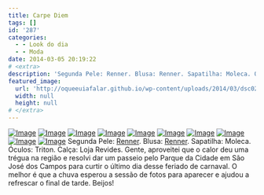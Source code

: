 ```yaml
---
title: Carpe Diem
tags: []
id: '287'
categories:
  - - Look do dia
  - - Moda
date: 2014-03-05 20:19:22
# <extra>
description: 'Segunda Pele: Renner. Blusa: Renner. Sapatilha: Moleca. Óculos: Triton. Calça: Loja Revides. Gente, aproveitei que o calor deu uma trégua na região e resolvi dar um passeio pelo Parque da Cidade em São José dos Campos para curtir o último dia desse feriado de carnaval. O melhor é que a chuva esperou a sessão de fotos para aparecer e ajudou a refrescar o final de tarde. Beijos!'
featured_image: 
  url: 'http://oqueeuiafalar.github.io/wp-content/uploads/2014/03/dsc02279.jpg?w=650'
  width: null
  height: null
# </extra>
---
```


[![Image](http://162.243.62.160/wp-content/uploads/2014/03/dsc02279.jpg?w=650)](http://162.243.62.160/wp-content/uploads/2014/03/dsc02279.jpg) [![Image](http://162.243.62.160/wp-content/uploads/2014/03/dsc02278.jpg?w=650)](http://162.243.62.160/wp-content/uploads/2014/03/dsc02278.jpg) [![Image](http://162.243.62.160/wp-content/uploads/2014/03/dsc02303.jpg?w=650)](http://162.243.62.160/wp-content/uploads/2014/03/dsc02303.jpg) [![Image](http://162.243.62.160/wp-content/uploads/2014/03/dsc02293.jpg?w=650)](http://162.243.62.160/wp-content/uploads/2014/03/dsc02293.jpg) [![Image](http://162.243.62.160/wp-content/uploads/2014/03/dsc02302.jpg?w=650)](http://162.243.62.160/wp-content/uploads/2014/03/dsc02302.jpg) [![Image](http://162.243.62.160/wp-content/uploads/2014/03/1932126_276126682550288_1889053132_n.jpg?w=650)](http://162.243.62.160/wp-content/uploads/2014/03/1932126_276126682550288_1889053132_n.jpg) [![Image](http://162.243.62.160/wp-content/uploads/2014/03/dsc02310.jpg?w=650)](http://162.243.62.160/wp-content/uploads/2014/03/dsc02310.jpg) [![Image](http://162.243.62.160/wp-content/uploads/2014/03/dsc02281.jpg?w=650)](http://162.243.62.160/wp-content/uploads/2014/03/dsc02281.jpg) [![Image](http://162.243.62.160/wp-content/uploads/2014/03/dsc02284.jpg?w=650)](http://162.243.62.160/wp-content/uploads/2014/03/dsc02284.jpg) [![Image](http://162.243.62.160/wp-content/uploads/2014/03/dsc02319.jpg?w=650)](http://162.243.62.160/wp-content/uploads/2014/03/dsc02319.jpg) Segunda Pele: [Renner](http://www.lojasrenner.com.br/ "Renner"). Blusa: [Renner](http://www.lojasrenner.com.br/ "Renner"). Sapatilha: Moleca. Óculos: Triton. Calça: Loja Revides. Gente, aproveitei que o calor deu uma trégua na região e resolvi dar um passeio pelo Parque da Cidade em São José dos Campos para curtir o último dia desse feriado de carnaval. O melhor é que a chuva esperou a sessão de fotos para aparecer e ajudou a refrescar o final de tarde. Beijos!
